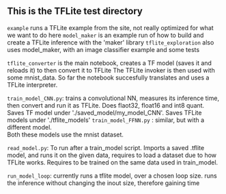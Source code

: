 ## This is the TFLite test directory

`example` runs a TFLite example from the site, not really optimized for what we want to do here
`model_maker` is an example run of how to build and create a TFLite inference with the 'maker' library
`tflite_exploration` also uses model_maker, with an image classifier example and some tests

`tflite_converter` is the main notebook, creates a TF model (saves it and reloads it) to then convert it to TFLite
The TFLite invoker is then used with some mnist_data. So far the notebook succesfully translates and uses a TFLite interpreter.

`train_model_CNN.py`: trains a convolutional NN, measures its inference time, then convert and run it as TFLite. Does flaot32, float16 and int8 quant. Saves TF model under './saved_model/my_model_CNN'. Saves TFLite models under './tflite_models'
`train_model_FFNN.py` : similar, but with a different model.   
Both these models use the mnist dataset. 

`read_model.py`: To run after a train_model script. Imports a saved .tflite model, and runs it on the given data, requires to load a dataset due to how TFLite works. Requires to be trained on the same data used in train_model.

`run_model_loop`: currently runs a tflite model, over a chosen loop size. runs the inference without changing the inout size, therefore gaining time